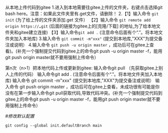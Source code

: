 从本地上传代码到gitee
1.进入到本地需要往gitee上传的文件夹，右键点击选择git bash here。注意：如果此文件夹里有.get文件，请删除！
2.【1】输入命令 `git init` (为了给上传的文件夹添加.get 文件）
【2】输入命令 `git remote add origin https://…git` (后面的链接为gitee上的[克隆/下载] 的地址,为了给本地文件夹和gitee建立连接)
【3】输入命令`git add .` (注意命令后面有个“.”。将本地文件夹加入本地库)
3.输入命令 `git commit -m"xxx"` (提交到本地库,"XXX"为提交备注或说明）
4.输入命令 `git push -u origin master` ，成功后可在gitee上查看)。(补充一个强制提交代码到gitee上的命令git push -u origin master -f，能用git push origin master就不要用强制上传命令）

第n次（n>1）把本地代码上传或更新到gitee:
输入命令git pull （先获取gitee上别人上传的代码）
输入命令git add . (注意命令后面有个“.”。将本地文件夹加入本地库)
输入命令 git commit -m"xxx" (提交到本地库,"XXX"为提交备注或说明）
输入命令 git push origin master ，成功后可在gitee上查看，未成功很有可能是你没有在第一步输入命令git pull获取代码,导致代码冲突。(补充一个强制提交代码到gitee上的命令git push -u origin master -f，能用git push origin master就不要用强制上传命令）

*#修改默认配置*

`git config --global init.defaultBranch main`
